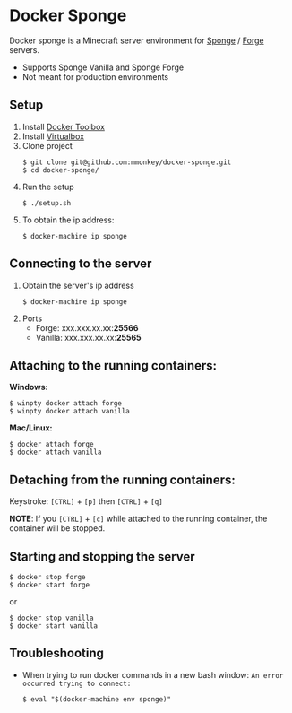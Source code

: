 # Docker Sponge

Docker sponge is a Minecraft server environment for [Sponge](https://www.spongepowered.org/) / [Forge](http://files.minecraftforge.net/) servers.

* Supports Sponge Vanilla and Sponge Forge
* Not meant for production environments

## Setup

1. Install [Docker Toolbox](https://www.docker.com/products/docker-toolbox)
2. Install [Virtualbox](https://www.virtualbox.org/wiki/Downloads)
3. Clone project  
    ```
    $ git clone git@github.com:mmonkey/docker-sponge.git
    $ cd docker-sponge/
    ```
4. Run the setup  
    ```
    $ ./setup.sh
    ```
5. To obtain the ip address:  
    ```
    $ docker-machine ip sponge
    ```

## Connecting to the server

1. Obtain the server's ip address
    ```
    $ docker-machine ip sponge
    ```
2. Ports
    * Forge: xxx.xxx.xx.xx:**25566**
    * Vanilla: xxx.xxx.xx.xx:**25565**

## Attaching to the running containers:

**Windows:**
```
$ winpty docker attach forge
$ winpty docker attach vanilla
```
**Mac/Linux:**
```
$ docker attach forge
$ docker attach vanilla
```

## Detaching from the running containers:

Keystroke: `[CTRL]` + `[p]` then `[CTRL]` + `[q]`

**NOTE**: If you `[CTRL]` + `[c]` while attached to the running container, the container will be stopped.

## Starting and stopping the server

```
$ docker stop forge
$ docker start forge
```
or
```
$ docker stop vanilla
$ docker start vanilla
```

## Troubleshooting

* When trying to run docker commands in a new bash window: `An error occurred trying to connect:`
    ```
    $ eval "$(docker-machine env sponge)"
    ```